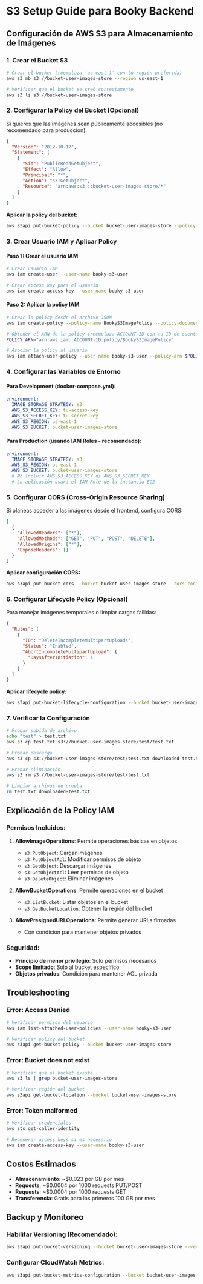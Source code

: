 # S3 Setup Guide para Booky Backend

## Configuración de AWS S3 para Almacenamiento de Imágenes

### 1. Crear el Bucket S3

```bash
# Crear el bucket (reemplaza 'us-east-1' con tu región preferida)
aws s3 mb s3://bucket-user-images-store --region us-east-1

# Verificar que el bucket se creó correctamente
aws s3 ls s3://bucket-user-images-store
```

### 2. Configurar la Policy del Bucket (Opcional)

Si quieres que las imágenes sean públicamente accesibles (no recomendado para producción):

```json
{
  "Version": "2012-10-17",
  "Statement": [
    {
      "Sid": "PublicReadGetObject",
      "Effect": "Allow",
      "Principal": "*",
      "Action": "s3:GetObject",
      "Resource": "arn:aws:s3:::bucket-user-images-store/*"
    }
  ]
}
```

**Aplicar la policy del bucket:**
```bash
aws s3api put-bucket-policy --bucket bucket-user-images-store --policy file://bucket-policy.json
```

### 3. Crear Usuario IAM y Aplicar Policy

#### Paso 1: Crear el usuario IAM
```bash
# Crear usuario IAM
aws iam create-user --user-name booky-s3-user

# Crear access key para el usuario
aws iam create-access-key --user-name booky-s3-user
```

#### Paso 2: Aplicar la policy IAM
```bash
# Crear la policy desde el archivo JSON
aws iam create-policy --policy-name BookyS3ImagePolicy --policy-document file://docs/S3_IAM_POLICY.json

# Obtener el ARN de la policy (reemplaza ACCOUNT-ID con tu ID de cuenta)
POLICY_ARN="arn:aws:iam::ACCOUNT-ID:policy/BookyS3ImagePolicy"

# Asociar la policy al usuario
aws iam attach-user-policy --user-name booky-s3-user --policy-arn $POLICY_ARN
```

### 4. Configurar las Variables de Entorno

#### Para Development (docker-compose.yml):
```yaml
environment:
  IMAGE_STORAGE_STRATEGY: s3
  AWS_S3_ACCESS_KEY: tu-access-key
  AWS_S3_SECRET_KEY: tu-secret-key
  AWS_S3_REGION: us-east-1
  AWS_S3_BUCKET: bucket-user-images-store
```

#### Para Production (usando IAM Roles - recomendado):
```yaml
environment:
  IMAGE_STORAGE_STRATEGY: s3
  AWS_S3_REGION: us-east-1
  AWS_S3_BUCKET: bucket-user-images-store
  # No incluir AWS_S3_ACCESS_KEY ni AWS_S3_SECRET_KEY
  # La aplicación usará el IAM Role de la instancia EC2
```

### 5. Configurar CORS (Cross-Origin Resource Sharing)

Si planeas acceder a las imágenes desde el frontend, configura CORS:

```json
[
  {
    "AllowedHeaders": ["*"],
    "AllowedMethods": ["GET", "PUT", "POST", "DELETE"],
    "AllowedOrigins": ["*"],
    "ExposeHeaders": []
  }
]
```

**Aplicar configuración CORS:**
```bash
aws s3api put-bucket-cors --bucket bucket-user-images-store --cors-configuration file://cors-config.json
```

### 6. Configurar Lifecycle Policy (Opcional)

Para manejar imágenes temporales o limpiar cargas fallidas:

```json
{
  "Rules": [
    {
      "ID": "DeleteIncompleteMultipartUploads",
      "Status": "Enabled",
      "AbortIncompleteMultipartUpload": {
        "DaysAfterInitiation": 1
      }
    }
  ]
}
```

**Aplicar lifecycle policy:**
```bash
aws s3api put-bucket-lifecycle-configuration --bucket bucket-user-images-store --lifecycle-configuration file://lifecycle-config.json
```

### 7. Verificar la Configuración

```bash
# Probar subida de archivo
echo "test" > test.txt
aws s3 cp test.txt s3://bucket-user-images-store/test/test.txt

# Probar descarga
aws s3 cp s3://bucket-user-images-store/test/test.txt downloaded-test.txt

# Probar eliminación
aws s3 rm s3://bucket-user-images-store/test/test.txt

# Limpiar archivos de prueba
rm test.txt downloaded-test.txt
```

## Explicación de la Policy IAM

### Permisos Incluidos:

1. **AllowImageOperations**: Permite operaciones básicas en objetos
   - `s3:PutObject`: Cargar imágenes
   - `s3:PutObjectAcl`: Modificar permisos de objeto
   - `s3:GetObject`: Descargar imágenes
   - `s3:GetObjectAcl`: Leer permisos de objeto
   - `s3:DeleteObject`: Eliminar imágenes

2. **AllowBucketOperations**: Permite operaciones en el bucket
   - `s3:ListBucket`: Listar objetos en el bucket
   - `s3:GetBucketLocation`: Obtener la región del bucket

3. **AllowPresignedURLOperations**: Permite generar URLs firmadas
   - Con condición para mantener objetos privados

### Seguridad:

- **Principio de menor privilegio**: Solo permisos necesarios
- **Scope limitado**: Solo al bucket específico
- **Objetos privados**: Condición para mantener ACL privada

## Troubleshooting

### Error: Access Denied
```bash
# Verificar permisos del usuario
aws iam list-attached-user-policies --user-name booky-s3-user

# Verificar policy del bucket
aws s3api get-bucket-policy --bucket bucket-user-images-store
```

### Error: Bucket does not exist
```bash
# Verificar que el bucket existe
aws s3 ls | grep bucket-user-images-store

# Verificar región del bucket
aws s3api get-bucket-location --bucket bucket-user-images-store
```

### Error: Token malformed
```bash
# Verificar credenciales
aws sts get-caller-identity

# Regenerar access keys si es necesario
aws iam create-access-key --user-name booky-s3-user
```

## Costos Estimados

- **Almacenamiento**: ~$0.023 por GB por mes
- **Requests**: ~$0.0004 por 1000 requests PUT/POST
- **Requests**: ~$0.0004 por 1000 requests GET
- **Transferencia**: Gratis para los primeros 100 GB por mes

## Backup y Monitoreo

### Habilitar Versioning (Recomendado):
```bash
aws s3api put-bucket-versioning --bucket bucket-user-images-store --versioning-configuration Status=Enabled
```

### Configurar CloudWatch Metrics:
```bash
aws s3api put-bucket-metrics-configuration --bucket bucket-user-images-store --id EntireBucket --metrics-configuration Id=EntireBucket
``` 